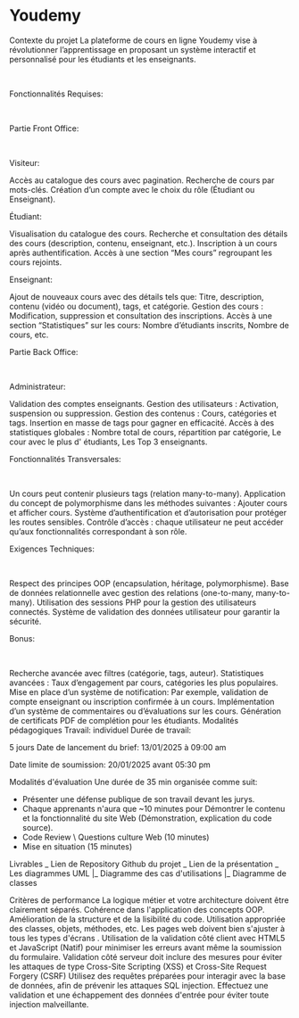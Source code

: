 # Youdemy
Contexte du projet
La plateforme de cours en ligne Youdemy vise à révolutionner l’apprentissage en proposant un système interactif et personnalisé pour les étudiants et les enseignants.

​

Fonctionnalités Requises:

​

Partie Front Office:

​

Visiteur:

Accès au catalogue des cours avec pagination.
Recherche de cours par mots-clés.
Création d’un compte avec le choix du rôle (Étudiant ou Enseignant).
​

Étudiant:

Visualisation du catalogue des cours.
Recherche et consultation des détails des cours (description, contenu, enseignant, etc.).
Inscription à un cours après authentification.
Accès à une section “Mes cours” regroupant les cours rejoints.
​

Enseignant:

Ajout de nouveaux cours avec des détails tels que:
Titre, description, contenu (vidéo ou document), tags, et catégorie.
Gestion des cours :
Modification, suppression et consultation des inscriptions.
Accès à une section “Statistiques” sur les cours:
Nombre d’étudiants inscrits, Nombre de cours, etc.
​

Partie Back Office:

​

Administrateur:

Validation des comptes enseignants.
Gestion des utilisateurs :
Activation, suspension ou suppression.
Gestion des contenus :
Cours, catégories et tags.
Insertion en masse de tags pour gagner en efficacité.
Accès à des statistiques globales :
Nombre total de cours, répartition par catégorie, Le cour avec le plus d' étudiants, Les Top 3 enseignants.
​

Fonctionnalités Transversales:

​

Un cours peut contenir plusieurs tags (relation many-to-many).
Application du concept de polymorphisme dans les méthodes suivantes : Ajouter cours et afficher cours.
Système d’authentification et d’autorisation pour protéger les routes sensibles.
Contrôle d’accès : chaque utilisateur ne peut accéder qu’aux fonctionnalités correspondant à son rôle.
​

Exigences Techniques:

​

Respect des principes OOP (encapsulation, héritage, polymorphisme).
Base de données relationnelle avec gestion des relations (one-to-many, many-to-many).
Utilisation des sessions PHP pour la gestion des utilisateurs connectés.
Système de validation des données utilisateur pour garantir la sécurité.
​

Bonus:

​

Recherche avancée avec filtres (catégorie, tags, auteur).
Statistiques avancées :
Taux d’engagement par cours, catégories les plus populaires.
Mise en place d’un système de notification:
Par exemple, validation de compte enseignant ou inscription confirmée à un cours.
Implémentation d’un système de commentaires ou d’évaluations sur les cours.
Génération de certificats PDF de complétion pour les étudiants.
Modalités pédagogiques
Travail: individuel Durée de travail:

5 jours Date de lancement du brief: 13/01/2025 à 09:00 am

Date limite de soumission: 20/01/2025 avant 05:30 pm

Modalités d'évaluation
Une durée de 35 min organisée comme suit:
- Présenter une défense publique de son travail devant les jurys.
- Chaque apprenants n'aura que ~10 minutes pour Démontrer le contenu et la fonctionnalité du site Web (Démonstration, explication du code source).
- Code Review \ Questions culture Web (10 minutes)
- Mise en situation (15 minutes)

Livrables
_ Lien de Repository Github du projet 
_ Lien de la présentation
_ Les diagrammes UML
  |_ Diagramme des cas d'utilisations
  |_ Diagramme de classes

Critères de performance
La logique métier et votre architecture doivent être clairement séparés.
Cohérence dans l'application des concepts OOP.
Amélioration de la structure et de la lisibilité du code.
Utilisation appropriée des classes, objets, méthodes, etc.
Les pages web doivent bien s'ajuster à tous les types d'écrans .
Utilisation de la validation côté client avec HTML5 et JavaScript (Natif) pour minimiser les erreurs avant même la soumission du formulaire.
Validation côté serveur doit inclure des mesures pour éviter les attaques de type Cross-Site Scripting (XSS) et Cross-Site Request Forgery (CSRF)
Utilisez des requêtes préparées pour interagir avec la base de données, afin de prévenir les attaques SQL injection.
Effectuez une validation et une échappement des données d'entrée pour éviter toute injection malveillante.
